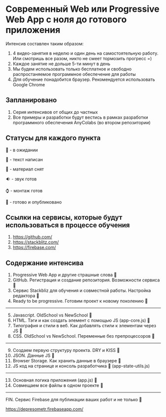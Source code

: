 # Современный Web или Progressive Web App с ноля до готового приложения 

Интенсив составлен таким образом:
1. 4 видео-занятия в неделю и один день на самостоятельную работу. Или смотришь все разом, никто не смеет тормозить прогресс =)
2. Каждое занятие не дольше 5-ти минут в день
3. Мы будем использовать только бесплатное и свободно распростаняемое программное обеспечение для работы
4. Для обучение понадобится браузер. Рекомендуется использовать Google Chrome

## Запланировано
1. Серия интенсивов от общих до частных
2. Все примеры и разработки будут вестись в рамках разработки программного обеспечения AnyColabs (во втором репозитории)

## Статусы для каждого пункта

:tomato: - в ожидании 

:pencil: - текст написан

:movie_camera: - материал снят 

:sound: - звук готов

:watch: - монтаж готов

:green_apple: - готово и опубликовано

## Ссылки на сервисы, которые будут использоваться в процессе обучения
1. https://github.com/
2. https://stackblitz.com/
3. https://firebase.com/

## Содержание интенсива
1. Progressive Web App и другие страшные слова :pencil:
2. GitHub. Регистрация и создание репозитория. Возможности сервиса :pencil:
3. Сервис Stackbliz для обучения и совместной работы. Настройка редактора :pencil:
4. Ready to be progressive. Готовим проект к новому поколению :pencil:
***
5. Javascript. OldSchool vs NewSchool :pencil:
6. HTML. Тэги и как создать элемент с помощью JS (app-core.js) :pencil:
7. Типография и стили в веб. Как добавлять стили к элементам через JS :pencil:
8. CSS. OldSchool vs NewSchool. Переменные без препроцессоров  :pencil:
***
9. Создаем первую структуру проекта. DRY и KISS :tomato:
10. JSON. Данные JS :tomato:
11. Browser Storage. Как хранить данные в браузере :tomato:
12. JS код на странице и консоль разработчика :tomato: (app-state-utils.js)
***
13. Основная логика приложения (app.js) :tomato:
14. Совмещаем все файлы в одном проекте :tomato:
***
FIN. Сервис Firebase для публикации ваших работ и не только  :tomato:

https://depresometr.firebaseapp.com/







